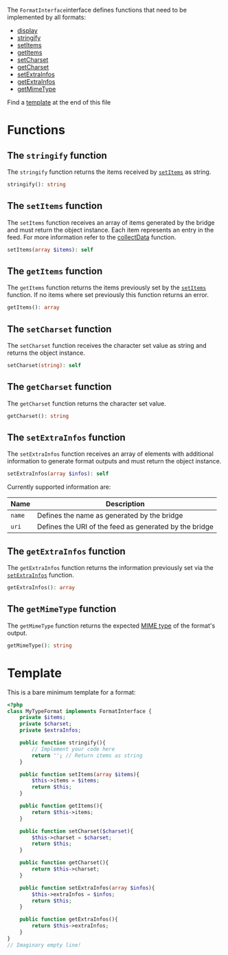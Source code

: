 The `FormatInterface`interface defines functions that need to be implemented by all formats:

* [display](#the-display-function)
* [stringify](#the-stringify-function)
* [setItems](#the-setitems-function)
* [getItems](#the-getitems-function)
* [setCharset](#the-setcharset-function)
* [getCharset](#the-getcharset-function)
* [setExtraInfos](#the-setextrainfos-function)
* [getExtraInfos](#the-getextrainfos-function)
* [getMimeType](#the-getmimetype-function)

Find a [template](#template) at the end of this file

# Functions

## The `stringify` function

The `stringify` function returns the items received by [`setItems`](#the-setitem-function) as string.

```PHP
stringify(): string
```

## The `setItems` function

The `setItems` function receives an array of items generated by the bridge and must return the object instance. Each item represents an entry in the feed. For more information refer to the [collectData](../05_Bridge_API/02_BridgeAbstract.md#collectdata) function.

```PHP
setItems(array $items): self
```

## The `getItems` function

The `getItems` function returns the items previously set by the [`setItems`](#the-setitems-function) function. If no items where set previously this function returns an error.

```PHP
getItems(): array
```

## The `setCharset` function

The `setCharset` function receives the character set value as string and returns the object instance.

```PHP
setCharset(string): self
```

## The `getCharset` function

The `getCharset` function returns the character set value.

```PHP
getCharset(): string
```

## The `setExtraInfos` function

The `setExtraInfos` function receives an array of elements with additional information to generate format outputs and must return the object instance.

```PHP
setExtraInfos(array $infos): self
```

Currently supported information are:

Name | Description
-----|------------
`name` | Defines the name as generated by the bridge
`uri` | Defines the URI of the feed as generated by the bridge

## The `getExtraInfos` function

The `getExtraInfos` function returns the information previously set via the [`setExtraInfos`](#the-setextrainfos-function) function.

```PHP
getExtraInfos(): array
```

## The `getMimeType` function

The `getMimeType` function returns the expected [MIME type](https://en.wikipedia.org/wiki/Media_type#Common_examples) of the format's output.

```PHP
getMimeType(): string
```

# Template

This is a bare minimum template for a format:

```PHP
<?php
class MyTypeFormat implements FormatInterface {
    private $items;
    private $charset;
    private $extraInfos;

    public function stringify(){
        // Implement your code here
        return ''; // Return items as string
    }

    public function setItems(array $items){
        $this->items = $items;
        return $this;
    }

    public function getItems(){
        return $this->items;
    }

    public function setCharset($charset){
        $this->charset = $charset;
        return $this;
    }

    public function getCharset(){
        return $this->charset;
    }

    public function setExtraInfos(array $infos){
        $this->extraInfos = $infos;
        return $this;
    }

    public function getExtraInfos(){
        return $this->extraInfos;
    }
}
// Imaginary empty line!
```
